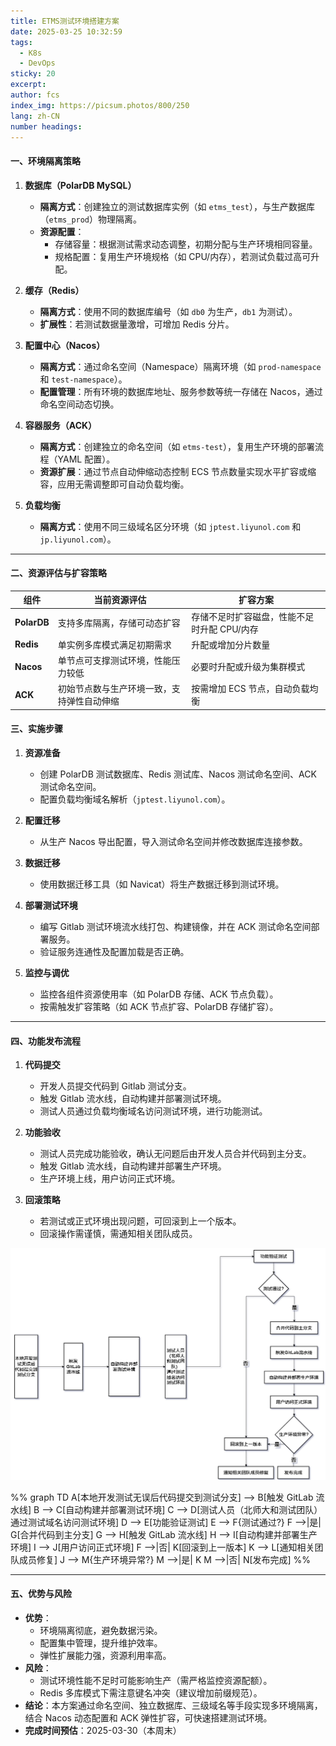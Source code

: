 ```yaml
---
title: ETMS测试环境搭建方案
date: 2025-03-25 10:32:59
tags:
  - K8s
  - DevOps
sticky: 20
excerpt: 
author: fcs
index_img: https://picsum.photos/800/250
lang: zh-CN
number headings:
---
```


#### 一、环境隔离策略

1. **数据库（PolarDB MySQL）**
   - **隔离方式**：创建独立的测试数据库实例（如 `etms_test`），与生产数据库（`etms_prod`）物理隔离。
   - **资源配置**：
     - 存储容量：根据测试需求动态调整，初期分配与生产环境相同容量。
     - 规格配置：复用生产环境规格（如 CPU/内存），若测试负载过高可升配。

2. **缓存（Redis）**
   - **隔离方式**：使用不同的数据库编号（如 `db0` 为生产，`db1` 为测试）。
   - **扩展性**：若测试数据量激增，可增加 Redis 分片。

3. **配置中心（Nacos）**
   - **隔离方式**：通过命名空间（Namespace）隔离环境（如 `prod-namespace` 和 `test-namespace`）。
   - **配置管理**：所有环境的数据库地址、服务参数等统一存储在 Nacos，通过命名空间动态切换。

4. **容器服务（ACK）**
   - **隔离方式**：创建独立的命名空间（如 `etms-test`），复用生产环境的部署流程（YAML 配置）。
   - **资源扩展**：通过节点自动伸缩动态控制 ECS 节点数量实现水平扩容或缩容，应用无需调整即可自动负载均衡。

5. **负载均衡**
   - **隔离方式**：使用不同三级域名区分环境（如 `jptest.liyunol.com` 和 `jp.liyunol.com`）。

---

#### 二、资源评估与扩容策略

| 组件          | 当前资源评估                | 扩容方案                    |
| ----------- | --------------------- | ----------------------- |
| **PolarDB** | 支持多库隔离，存储可动态扩容        | 存储不足时扩容磁盘，性能不足时升配 CPU/内存 |
| **Redis**   | 单实例多库模式满足初期需求         | 升配或增加分片数量               |
| **Nacos**   | 单节点可支撑测试环境，性能压力较低     | 必要时升配或升级为集群模式           |
| **ACK**     | 初始节点数与生产环境一致，支持弹性自动伸缩 | 按需增加 ECS 节点，自动负载均衡        |

#### 三、实施步骤

1. **资源准备**
   - 创建 PolarDB 测试数据库、Redis 测试库、Nacos 测试命名空间、ACK 测试命名空间。
   - 配置负载均衡域名解析（`jptest.liyunol.com`）。

2. **配置迁移**
   - 从生产 Nacos 导出配置，导入测试命名空间并修改数据库连接参数。

3. **数据迁移**
   - 使用数据迁移工具（如 Navicat）将生产数据迁移到测试环境。

4. **部署测试环境**
   - 编写 Gitlab 测试环境流水线打包、构建镜像，并在 ACK 测试命名空间部署服务。
   - 验证服务连通性及配置加载是否正确。

5. **监控与调优**
   - 监控各组件资源使用率（如 PolarDB 存储、ACK 节点负载）。
   - 按需触发扩容策略（如 ACK 节点扩容、PolarDB 存储扩容）。

---

#### 四、功能发布流程

1. **代码提交**
   - 开发人员提交代码到 Gitlab 测试分支。
   - 触发 Gitlab 流水线，自动构建并部署测试环境。
   - 测试人员通过负载均衡域名访问测试环境，进行功能测试。

1. **功能验收**
   - 测试人员完成功能验收，确认无问题后由开发人员合并代码到主分支。
   - 触发 Gitlab 流水线，自动构建并部署生产环境。
   - 生产环境上线，用户访问正式环境。

1. **回滚策略**
   - 若测试或正式环境出现问题，可回滚到上一个版本。
   - 回滚操作需谨慎，需通知相关团队成员。

![](https://raw.githubusercontent.com/Alleyf/PictureMap/main/blog/20250325114618498.png)

%%
graph TD
    A[本地开发测试无误后代码提交到测试分支] --> B[触发 GitLab 流水线]
    B --> C[自动构建并部署测试环境]
    C --> D[测试人员（北师大和测试团队）通过测试域名访问测试环境]
    D --> E[功能验证测试]
    E --> F{测试通过?}
    F -->|是| G[合并代码到主分支]
    G --> H[触发 GitLab 流水线]
    H --> I[自动构建并部署生产环境]
    I --> J[用户访问正式环境]
    F -->|否| K[回滚到上一版本]
    K --> L[通知相关团队成员修复]
    J --> M{生产环境异常?}
    M -->|是| K
    M -->|否| N[发布完成]
%%

---

#### 五、优势与风险

- **优势**：
  - 环境隔离彻底，避免数据污染。
  - 配置集中管理，提升维护效率。
  - 弹性扩展能力强，资源利用率高。
- **风险**：
  - 测试环境性能不足时可能影响生产（需严格监控资源配额）。
  - Redis 多库模式下需注意键名冲突（建议增加前缀规范）。
- **结论**：本方案通过命名空间、独立数据库、三级域名等手段实现多环境隔离，结合 Nacos 动态配置和 ACK 弹性扩容，可快速搭建测试环境。
- **完成时间预估**：2025-03-30（本周末）